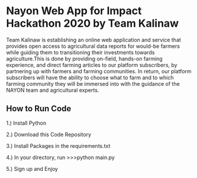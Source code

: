 # Nayon Web App for Impact Hackathon 2020 by Team Kalinaw
Team Kalinaw is establishing an online web application and service that provides open access to agricultural data reports for would-be farmers while guiding them to transitioning their investments towards agriculture.This is done by providing on-field, hands-on farming experience, and direct farming articles to our platform subscribers, by partnering up with farmers and farming communities. In return, our platform subscribers will have the ability to choose what to farm and to which farming community they will be immersed into with the guidance of the NAYON team and agricultural experts.

## How to Run Code

1.) Install Python


2.) Download this Code Repository


3.) Install Packages in the requirements.txt


4.) In your directory, run >>>python main.py 


5.) Sign up and Enjoy
